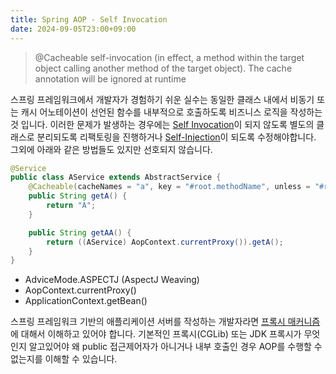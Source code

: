 ```yaml
---
title: Spring AOP - Self Invocation
date: 2024-09-05T23:00+09:00
---
```


> @Cacheable self-invocation (in effect, a method within the target object calling another method of the target object). 
> The cache annotation will be ignored at runtime

스프링 프레임워크에서 개발자가 경험하기 쉬운 실수는 동일한 클래스 내에서 비동기 또는 캐시 어노테이션이 선언된 함수를 내부적으로 호출하도록 비즈니스 로직을 작성하는 것 입니다. 이러한 문제가 발생하는 경우에는 [Self Invocation](https://www.baeldung.com/spring-invoke-cacheable-other-method-same-bean)이 되지 않도록 별도의 클래스로 분리되도록 리팩토링을 진행하거나 [Self-Injection](https://www.baeldung.com/spring-self-injection)이 되도록 수정해야합니다. 그외에 아래와 같은 방법들도 있지만 선호되지 않습니다.

```java
@Service
public class AService extends AbstractService {
    @Cacheable(cacheNames = "a", key = "#root.methodName", unless = "#result == null")
    public String getA() {
        return "A";
    }

    public String getAA() {
        return ((AService) AopContext.currentProxy()).getA();
    }
}
```

- AdviceMode.ASPECTJ (AspectJ Weaving)
- AopContext.currentProxy()
- ApplicationContext.getBean()

스프링 프레임워크 기반의 애플리케이션 서버를 작성하는 개발자라면 [프록시 매커니즘](https://docs.spring.io/spring-framework/reference/core/aop/proxying.html)에 대해서 이해하고 있어야 합니다. 기본적인 프록시(CGLib) 또는 JDK 프록시가 무엇인지 알고있어야 왜 public 접근제어자가 아니거나 내부 호출인 경우 AOP를 수행할 수 없는지를 이해할 수 있습니다.
